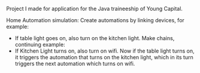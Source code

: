 Project I made for application for the Java traineeship of Young Capital. 

Home Automation simulation:
Create automations by linking devices, for example: 
- If table light goes on, also turn on the kitchen light.
Make chains, continuing example: 
- If Kitchen Light turns on, also turn on wifi. 
Now if the table light turns on, it triggers the automation that turns on the kitchen light, which in its turn triggers the next automation which turns on wifi. 
